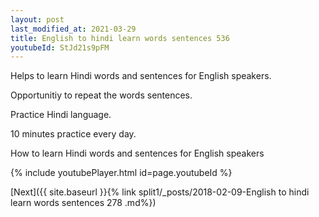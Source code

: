 ```yaml
---
layout: post
last_modified_at: 2021-03-29
title: English to hindi learn words sentences 536 
youtubeId: StJd21s9pFM
---
```

 
 
Helps to learn Hindi words and sentences for English speakers.

Opportunitiy to repeat the words sentences. 

Practice Hindi language. 
 
10 minutes practice every day. 
 
How to learn Hindi words and sentences for English speakers 
 
{% include youtubePlayer.html id=page.youtubeId %}
 
 
[Next]({{ site.baseurl }}{% link  split1/_posts/2018-02-09-English to hindi learn words sentences 278 .md%})
 
